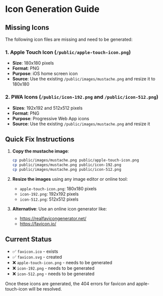 # Icon Generation Guide

## Missing Icons

The following icon files are missing and need to be generated:

### 1. Apple Touch Icon (`/public/apple-touch-icon.png`)
- **Size**: 180x180 pixels
- **Format**: PNG
- **Purpose**: iOS home screen icon
- **Source**: Use the existing `/public/images/mustache.png` and resize it to 180x180

### 2. PWA Icons (`/public/icon-192.png` and `/public/icon-512.png`)
- **Sizes**: 192x192 and 512x512 pixels
- **Format**: PNG
- **Purpose**: Progressive Web App icons
- **Source**: Use the existing `/public/images/mustache.png` and resize it

## Quick Fix Instructions

1. **Copy the mustache image**:
   ```bash
   cp public/images/mustache.png public/apple-touch-icon.png
   cp public/images/mustache.png public/icon-192.png
   cp public/images/mustache.png public/icon-512.png
   ```

2. **Resize the images** using any image editor or online tool:
   - `apple-touch-icon.png`: 180x180 pixels
   - `icon-192.png`: 192x192 pixels
   - `icon-512.png`: 512x512 pixels

3. **Alternative**: Use an online icon generator like:
   - https://realfavicongenerator.net/
   - https://favicon.io/

## Current Status

- ✅ `favicon.ico` - exists
- ✅ `favicon.svg` - created
- ❌ `apple-touch-icon.png` - needs to be generated
- ❌ `icon-192.png` - needs to be generated  
- ❌ `icon-512.png` - needs to be generated

Once these icons are generated, the 404 errors for favicon and apple-touch-icon will be resolved. 